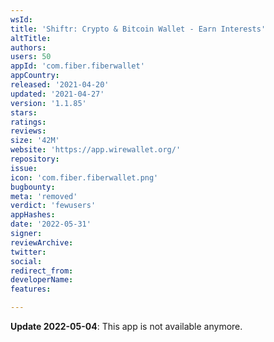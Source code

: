 ```yaml
---
wsId: 
title: 'Shiftr: Crypto & Bitcoin Wallet - Earn Interests'
altTitle: 
authors: 
users: 50
appId: 'com.fiber.fiberwallet'
appCountry: 
released: '2021-04-20'
updated: '2021-04-27'
version: '1.1.85'
stars: 
ratings: 
reviews: 
size: '42M'
website: 'https://app.wirewallet.org/'
repository: 
issue: 
icon: 'com.fiber.fiberwallet.png'
bugbounty: 
meta: 'removed'
verdict: 'fewusers'
appHashes: 
date: '2022-05-31'
signer: 
reviewArchive: 
twitter: 
social: 
redirect_from: 
developerName: 
features: 

---
```


**Update 2022-05-04**: This app is not available anymore.

